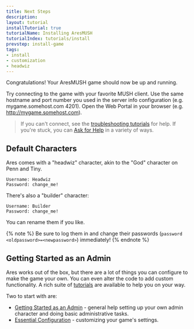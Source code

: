 ```yaml
---
title: Next Steps
description: 
layout: tutorial
installTutorial: true
tutorialName: Installing AresMUSH
tutorialIndex: tutorials/install
prevstep: install-game
tags:
- install
- customization
- headwiz
---
```


Congratulations! Your AresMUSH game should now be up and running.

Try connecting to the game with your favorite MUSH client. Use the same hostname and port number you used in the server info configuration (e.g. mygame.somehost.com 4201).  Open the Web Portal in your browser (e.g. http://mygame.somehost.com). 

> If you can't connect, see the [troubleshooting tutorials](/tutorials/code) for help.  If you're stuck, you can [Ask for Help](/feedback.html) in a variety of ways.

## Default Characters

Ares comes with a "headwiz" character, akin to the "God" character on Penn and Tiny. 

    Username: Headwiz
    Password: change_me!

There's also a "builder" character:

    Username: Builder
    Password: change_me!

You can rename them if you like.  

{% note %}
Be sure to log them in and change their passwords (`password <oldpassword>=<newpassword>`) immediately!
{% endnote %}

## Getting Started as an Admin

Ares works out of the box, but there are a lot of things you can configure to make the game your own.  You can even alter the code to add custom functionality.  A rich suite of [tutorials](/tutorials) are available to help you on your way.  

Two to start with are:

* [Getting Started as an Admin](/tutorials/manage/started.html) - general help setting up your own admin character and doing basic administrative tasks.
* [Essential Configuration](/tutorials/config/config-basics) - customizing your game's settings.